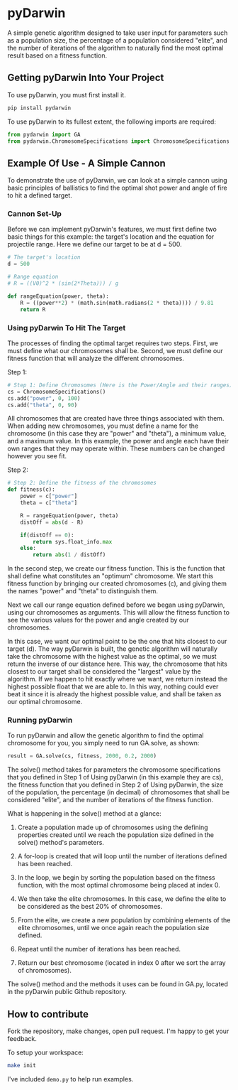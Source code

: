 # pyDarwin
A simple genetic algorithm designed to take user input for parameters such as a population size, the percentage of a population considered "elite", and the number of iterations of the algorithm to naturally find the most optimal result based on a fitness function.

## Getting pyDarwin Into Your Project
To use pyDarwin, you must first install it.

```bash
pip install pydarwin
```

To use pyDarwin to its fullest extent, the following imports are required:

```python
from pydarwin import GA
from pydarwin.ChromosomeSpecifications import ChromosomeSpecifications
```

## Example Of Use - A Simple Cannon
To demonstrate the use of pyDarwin, we can look at a simple cannon using basic principles of ballistics to find the optimal shot power and angle of fire to hit a defined target.

### Cannon Set-Up
Before we can implement pyDarwin's features, we must first define two basic things for this example: the target's location and the equation for projectile range. Here we define our target to be at d = 500.

```python
# The target's location
d = 500

# Range equation
# R = ((V0)^2 * (sin(2*Theta))) / g

def rangeEquation(power, theta):
    R = ((power**2) * (math.sin(math.radians(2 * theta)))) / 9.81
    return R
```

### Using pyDarwin To Hit The Target
The processes of finding the optimal target requires two steps. First, we must define what our chromosomes shall be. Second, we must define our fitness function that will analyze the different chromosomes.

Step 1:

```python
# Step 1: Define Chromosomes (Here is the Power/Angle and their ranges)
cs = ChromosomeSpecifications()
cs.add("power", 0, 100)
cs.add("theta", 0, 90)
```

All chromosomes that are created have three things associated with them. When adding new chromosomes, you must define a name for the chromosome (in this case they are "power" and "theta"), a minimum value, and a maximum value. In this example, the power and angle each have their own ranges that they may operate within. These numbers can be changed however you see fit.

Step 2:

```python
# Step 2: Define the fitness of the chromosomes
def fitness(c):
    power = c["power"]
    theta = c["theta"]

    R = rangeEquation(power, theta)
    distOff = abs(d - R)

    if(distOff == 0):
        return sys.float_info.max
    else:
        return abs(1 / distOff)
```

In the second step, we create our fitness function. This is the function that shall define what constitutes an "optimum" chromosome. We start this fitness function by bringing our created chromosomes (c), and giving them the names "power" and "theta" to distinguish them.

Next we call our range equation defined before we began using pyDarwin, using our chromosomes as arguments. This will allow the fitness function to see the various values for the power and angle created by our chromosomes.

In this case, we want our optimal point to be the one that hits closest to our target (d). The way pyDarwin is built, the genetic algorithm will naturally take the chromosome with the highest value as the optimal, so we must return the inverse of our distance here. This way, the chromosome that hits closest to our target shall be considered the "largest" value by the algorithm. If we happen to hit exactly where we want, we return instead the highest possible float that we are able to. In this way, nothing could ever beat it since it is already the highest possible value, and shall be taken as our optimal chromosome.

### Running pyDarwin

To run pyDarwin and allow the genetic algorithm to find the optimal chromosome for you, you simply need to run GA.solve, as shown:

```python
result = GA.solve(cs, fitness, 2000, 0.2, 2000)
```

The solve() method takes for parameters the chromosome specifications that you defined in Step 1 of Using pyDarwin (in this example they are cs), the fitness function that you defined in Step 2 of Using pyDarwin, the size of the population, the percentage (in decimal) of chromosomes that shall be considered "elite", and the number of iterations of the fitness function.

What is happening in the solve() method at a glance:

1. Create a population made up of chromosomes using the defining properties created until we reach the population size defined in the solve() method's parameters.

2. A for-loop is created that will loop until the number of iterations defined has been reached.

3. In the loop, we begin by sorting the population based on the fitness function, with the most optimal chromosome being placed at index 0.

4. We then take the elite chromosomes. In this case, we define the elite to be considered as the best 20% of chromosomes.

5. From the elite, we create a new population by combining elements of the elite chromosomes, until we once again reach the population size defined.

6. Repeat until the number of iterations has been reached.

7. Return our best chromosome (located in index 0 after we sort the array of chromosomes).

The solve() method and the methods it uses can be found in GA.py, located in the pyDarwin public Github repository.

## How to contribute

Fork the repository, make changes, open pull request. I'm happy to get your feedback.

To setup your workspace:

```bash
make init
```

I've included `demo.py` to help run examples.

